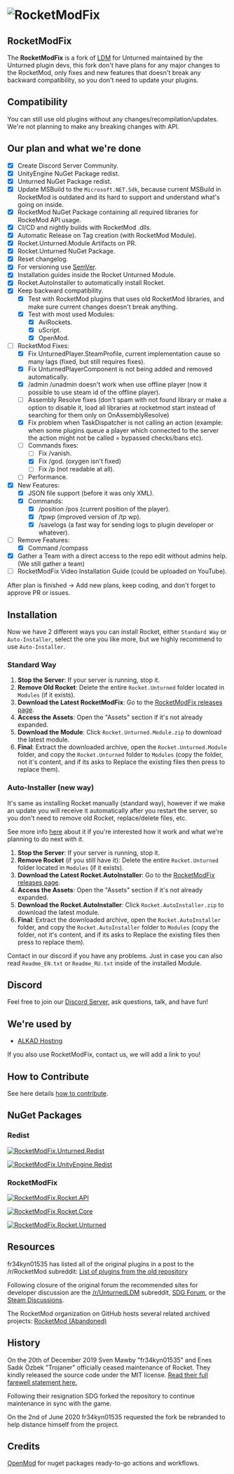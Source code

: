 # ![RocketModFix][rocketmodfix_logo]

## RocketModFix

The **RocketModFix** is a fork of [LDM][ldm_github_repository] for Unturned maintained by the Unturned plugin devs, this fork don't have plans for any major changes to the RocketMod, only fixes and new features that doesn't break any backward compatibility, so you don't need to update your plugins.

## Compatibility

You can still use old plugins without any changes/recompilation/updates.
We're not planning to make any breaking changes with API.

## Our plan and what we're done

- [x] Create Discord Server Community.
- [x] UnityEngine NuGet Package redist.
- [x] Unturned NuGet Package redist.
- [x] Update MSBuild to the `Microsoft.NET.Sdk`, because current MSBuild in RocketMod is outdated and its hard to support and understand what's going on inside.
- [x] RocketMod NuGet Package containing all required libraries for RockeMod API usage.
- [x] CI/CD and nightly builds with RocketMod .dlls.
- [x] Automatic Release on Tag creation (with RocketMod Module).
- [x] Rocket.Unturned.Module Artifacts on PR.
- [x] Rocket.Unturned NuGet Package.
- [x] Reset changelog.
- [x] For versioning use [SemVer][semver_url].
- [x] Installation guides inside the Rocket Unturned Module.
- [x] Rocket.AutoInstaller to automatically install Rocket.
- [x] Keep backward compatibility.
	- [x] Test with RocketMod plugins that uses old RocketMod libraries, and make sure current changes doesn't break anything.
	- [x] Test with most used Modules:
		- [x] AviRockets.
		- [x] uScript.
		- [x] OpenMod.
- [ ] RocketMod Fixes:
	- [x] Fix UnturnedPlayer.SteamProfile, current implementation cause so many lags (fixed, but still requires fixes).
	- [x] Fix UnturnedPlayerComponent is not being added and removed automatically.
	- [x] /admin /unadmin doesn't work when use offline player (now it possible to use steam id of the offline player).
	- [ ] Assembly Resolve fixes (don't spam with not found library or make a option to disable it, load all libraries at rocketmod start instead of searching for them only on OnAssemblyResolve)
	- [x] Fix problem when TaskDispatcher is not calling an action (example: when some plugins queue a player which connected to the server the action might not be called = bypassed checks/bans etc).
	- [ ] Commands fixes:
		- [ ] Fix /vanish.
		- [x] Fix /god. (oxygen isn't fixed)
		- [ ] Fix /p (not readable at all).
	- [ ] Performance.
- [x] New Features:
	- [x] JSON file support (before it was only XML).
	- [x] Commands:
		- [x] /position /pos (current position of the player).
		- [x] /tpwp (improved version of /tp wp).
		- [x] /savelogs (a fast way for sending logs to plugin developer or whatever).
- [ ] Remove Features:
	- [x] Command /compass
- [x] Gather a Team with a direct access to the repo edit without admins help. (We still gather a team)
- [ ] RocketModFix Video Installation Guide (could be uploaded on YouTube).

After plan is finished -> Add new plans, keep coding, and don't forget to approve PR or issues.

## Installation

Now we have 2 different ways you can install Rocket, either `Standard Way` or `Auto-Installer`, select the one you like more, but we highly recommend to use `Auto-Installer`.

### Standard Way

1. **Stop the Server**: If your server is running, stop it.
2. **Remove Old Rocket**: Delete the entire `Rocket.Unturned` folder located in `Modules` (if it exists).
3. **Download the Latest RocketModFix**: Go to the [RocketModFix releases page](https://github.com/RocketModFix/RocketModFix/releases).
4. **Access the Assets**: Open the "Assets" section if it's not already expanded.
5. **Download the Module**: Click `Rocket.Unturned.Module.zip` to download the latest module.
6. **Final**: Extract the downloaded archive, open the `Rocket.Unturned.Module` folder, and copy the `Rocket.Unturned` folder to `Modules` (copy the folder, not it's content, and if its asks to Replace the existing files then press to replace them).

### Auto-Installer (new way)

It's same as installing Rocket manually (standard way), however if we make an update you will receive it automatically after you restart the server, so you don't need to remove old Rocket, replace/delete files, etc.

See more info [here](https://github.com/RocketModFix/RocketModFix/blob/master/Rocket.AutoInstaller/README.md) about it if you're interested how it work and what we're planning to do next with it.

1. **Stop the Server**: If your server is running, stop it.
2. **Remove Rocket** (if you still have it): Delete the entire `Rocket.Unturned` folder located in `Modules` (if it exists).
3. **Download the Latest Rocket.AutoInstaller**: Go to the [RocketModFix releases page](https://github.com/RocketModFix/RocketModFix/releases).
4. **Access the Assets**: Open the "Assets" section if it's not already expanded.
5. **Download the Rocket.AutoInstaller**: Click `Rocket.AutoInstaller.zip` to download the latest module.
6. **Final**: Extract the downloaded archive, open the `Rocket.AutoInstaller` folder, and copy the `Rocket.AutoInstaller` folder to `Modules` (copy the folder, not it's content, and if its asks to Replace the existing files then press to replace them).

Contact in our discord if you have any problems. Just in case you can also read `Readme_EN.txt` or `Readme_RU.txt` inside of the installed Module.

## Discord

Feel free to join our [Discord Server][discordserver_url], ask questions, talk, and have fun!

## We're used by

- [ALKAD Hosting][hosting_alkad]

If you also use RocketModFix, contact us, we will add a link to you!

## How to Contribute

See here details [how to contribute][contributing].

## NuGet Packages

### Redist

[![RocketModFix.Unturned.Redist][badge_RocketModFix.Unturned.Redist]][nuget_package_RocketModFix.Unturned.Redist]

[![RocketModFix.UnityEngine.Redist][badge_RocketModFix.UnityEngine.Redist]][nuget_package_RocketModFix.UnityEngine.Redist]

### RocketModFix

[![RocketModFix.Rocket.API][badge_RocketModFix.Rocket.API]][nuget_package_RocketModFix.Rocket.API]

[![RocketModFix.Rocket.Core][badge_RocketModFix.Rocket.Core]][nuget_package_RocketModFix.Rocket.Core]

[![RocketModFix.Rocket.Unturned][badge_RocketModFix.Rocket.Unturned]][nuget_package_RocketModFix.Rocket.Unturned]

## Resources

fr34kyn01535 has listed all of the original plugins in a post to the /r/RocketMod subreddit: [List of plugins from the old repository](https://www.reddit.com/r/rocketmod/comments/ek4i7b/)

Following closure of the original forum the recommended sites for developer discussion are the [/r/UnturnedLDM](https://www.reddit.com/r/UnturnedLDM/) subreddit, [SDG Forum](https://forum.smartlydressedgames.com/c/modding/ldm), or the [Steam Discussions](https://steamcommunity.com/app/304930/discussions/17/).

The RocketMod organization on GitHub hosts several related archived projects: [RocketMod (Abandoned)](https://github.com/RocketMod)

## History

On the 20th of December 2019 Sven Mawby "fr34kyn01535" and Enes Sadık Özbek "Trojaner" officially ceased maintenance of Rocket. They kindly released the source code under the MIT license. [Read their full farewell statement here.](https://github.com/RocketMod/Rocket/blob/master/Farewell.md)

Following their resignation SDG forked the repository to continue maintenance in sync with the game.

On the 2nd of June 2020 fr34kyn01535 requested the fork be rebranded to help distance himself from the project.

## Credits

[OpenMod][openmod_github_repository] for nuget packages ready-to-go actions and workflows.

[discordserver_url]: https://discord.gg/z6VM7taWeG
[contributing]: https://github.com/RocketModFix/RocketModFix/blob/master/CONTRIBUTING.md
[keep_a_changelog_url]: https://keepachangelog.com/en/1.1.0/
[semver_url]: https://semver.org/
[rocketmodfix_logo]: https://raw.githubusercontent.com/RocketModFix/RocketModFix/master/resources/RocketModFix.png
[hosting_alkad]: https://hosting.alkad.org/
[openmod_github_repository]: https://github.com/openmod/openmod
[ldm_github_repository]: https://github.com/SmartlyDressedGames/Legally-Distinct-Missile

[nuget_package_RocketModFix.Unturned.Redist]: https://www.nuget.org/packages/RocketModFix.Unturned.Redist
[badge_RocketModFix.Unturned.Redist]: https://img.shields.io/nuget/v/RocketModFix.Unturned.Redist?label=RocketModFix.Unturned.Redist&link=https%3A%2F%2Fwww.nuget.org%2Fpackages%2FRocketModFix.Unturned.Redist
[nuget_package_RocketModFix.UnityEngine.Redist]: https://www.nuget.org/packages/RocketModFix.UnityEngine.Redist
[badge_RocketModFix.UnityEngine.Redist]: https://img.shields.io/nuget/v/RocketModFix.UnityEngine.Redist?label=RocketModFix.UnityEngine.Redist&link=https%3A%2F%2Fwww.nuget.org%2Fpackages%2FRocketModFix.UnityEngine.Redist
[nuget_package_RocketModFix.Rocket.API]: https://www.nuget.org/packages/RocketModFix.Rocket.API
[badge_RocketModFix.Rocket.API]: https://img.shields.io/nuget/v/RocketModFix.Rocket.API?label=RocketModFix.Rocket.API&link=https%3A%2F%2Fwww.nuget.org%2Fpackages%2FRocketModFix.Rocket.API
[nuget_package_RocketModFix.Rocket.Core]: https://www.nuget.org/packages/RocketModFix.Rocket.Core
[badge_RocketModFix.Rocket.Core]: https://img.shields.io/nuget/v/RocketModFix.Rocket.Core?label=RocketModFix.Rocket.Core&link=https%3A%2F%2Fwww.nuget.org%2Fpackages%2FRocketModFix.Rocket.Core
[nuget_package_RocketModFix.Rocket.Unturned]: https://www.nuget.org/packages/RocketModFix.Rocket.Unturned
[badge_RocketModFix.Rocket.Unturned]: https://img.shields.io/nuget/v/RocketModFix.Rocket.Unturned?label=RocketModFix.Rocket.Unturned&link=https%3A%2F%2Fwww.nuget.org%2Fpackages%2FRocketModFix.Rocket.Unturned